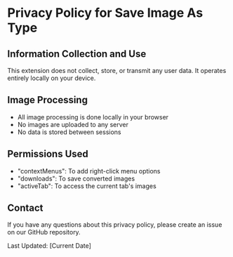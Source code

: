 # Privacy Policy for Save Image As Type

## Information Collection and Use
This extension does not collect, store, or transmit any user data. It operates entirely locally on your device.

## Image Processing
- All image processing is done locally in your browser
- No images are uploaded to any server
- No data is stored between sessions

## Permissions Used
- "contextMenus": To add right-click menu options
- "downloads": To save converted images
- "activeTab": To access the current tab's images

## Contact
If you have any questions about this privacy policy, please create an issue on our GitHub repository.

Last Updated: [Current Date]
